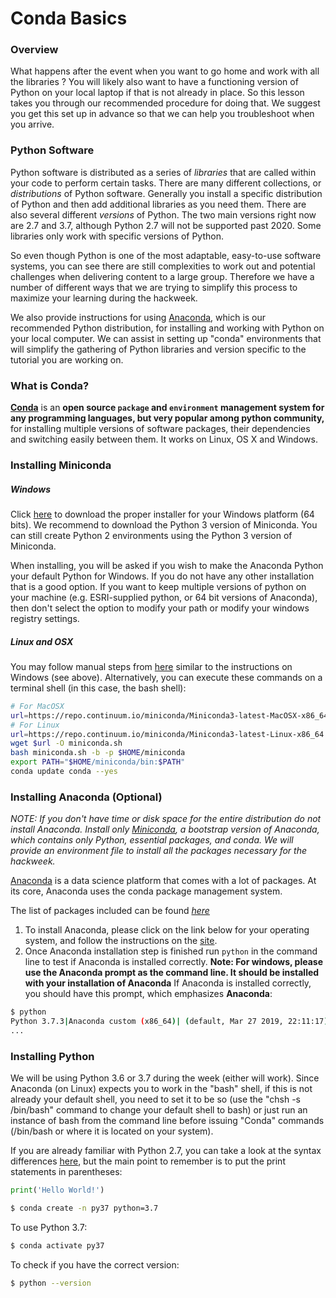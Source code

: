 # Conda Basics

### Overview 

What happens after the event when you want to go home and work with all the libraries ? You will likely also want to have a functioning version of Python on your local laptop if that is not already in place. So this lesson takes you through our recommended procedure for doing that. We suggest you get this set up in advance so that we can help you troubleshoot when you arrive.

### Python Software

Python software is distributed as a series of *libraries* that are called within your code to perform certain tasks. There are many different collections, or *distributions* of Python software. Generally you install a specific distribution of Python and then add additional libraries as you need them. There are also several different *versions* of Python. The two main versions right now are 2.7 and 3.7, although Python 2.7 will not be supported past 2020. Some libraries only work with specific versions of Python.

So even though Python is one of the most adaptable, easy-to-use software systems, you can see there are still complexities to work out and potential challenges when delivering content to a large group. Therefore we have a number of different ways that we are trying to simplify this process to maximize your learning during the hackweek.

We also provide instructions for using [Anaconda](https://www.continuum.io), which is our recommended Python distribution, for installing and working with Python on your local computer. We can assist in setting up "conda" environments that will simplify the gathering of Python libraries and version specific to the tutorial you are working on.

### What is Conda?
[**Conda**](http://conda.pydata.org/docs/) is an **open source `package` and `environment` management system for any programming languages, but very popular among python community,** for installing multiple versions of software packages, their dependencies and switching easily between them. It works on Linux, OS X and Windows.

### Installing Miniconda

##### Windows
Click [here](http://conda.pydata.org/miniconda.html) to download the proper installer for your Windows platform (64 bits).
We recommend to download the Python 3 version of Miniconda. You can still create Python 2 environments using the Python 3 version of Miniconda.

When installing, you will be asked if you wish to make the Anaconda Python your default Python for Windows.
If you do not have any other installation that is a good option. If you want to keep multiple versions of python on your machine (e.g. ESRI-supplied python, or 64 bit versions of Anaconda), then don't select the option to modify your path or modify your windows registry settings.

##### Linux and OSX
You may follow manual steps from [here](http://conda.pydata.org/miniconda.html) similar to the instructions on Windows (see above). Alternatively, you can execute these commands on a terminal shell (in this case, the bash shell):

```bash
# For MacOSX
url=https://repo.continuum.io/miniconda/Miniconda3-latest-MacOSX-x86_64.sh
# For Linux
url=https://repo.continuum.io/miniconda/Miniconda3-latest-Linux-x86_64.sh
wget $url -O miniconda.sh
bash miniconda.sh -b -p $HOME/miniconda
export PATH="$HOME/miniconda/bin:$PATH"
conda update conda --yes
```

### Installing Anaconda (Optional)

*NOTE: If you don't have time or disk space for the entire distribution do not install Anaconda. Install only [Miniconda](http://conda.pydata.org/miniconda.html), a bootstrap version of Anaconda, which contains only Python, essential packages, and conda. We will provide an environment file to install all the packages necessary for the hackweek.*

[Anaconda](https://www.anaconda.com/distribution/) is a data science platform that comes with a lot of packages. At its core, Anaconda uses the conda package management system.

The list of packages included can be found [*here*](https://docs.anaconda.com/anaconda/packages/pkg-docs)

1. To install Anaconda, please click on the link below for your operating system, and follow the instructions on the [site](https://www.anaconda.com/download/).
2. Once Anaconda installation step is finished run `python` in the command line to test if Anaconda is installed correctly. **Note: For windows, please use the Anaconda prompt as the command line. It should be installed with your installation of Anaconda**
If Anaconda is installed correctly, you should have this prompt, which emphasizes **Anaconda**:

```bash
$ python
Python 3.7.3|Anaconda custom (x86_64)| (default, Mar 27 2019, 22:11:17)
...
```

### Installing Python

We will be using Python 3.6 or 3.7 during the week (either will work). Since Anaconda (on Linux) expects you to work in the "bash" shell, if this is not already your default shell, you need to set it to be so (use the "chsh -s /bin/bash" command to change your default shell to bash) or just run an instance of bash from the command line before issuing "Conda" commands (/bin/bash or where it is located on your system).

If you are already familiar with Python 2.7, you can take a look at the syntax differences [here](http://sebastianraschka.com/Articles/2014_python_2_3_key_diff.html), but the main point to remember is to put the print statements in parentheses:
```python
print('Hello World!')
```


``` bash
$ conda create -n py37 python=3.7
```

To use Python 3.7: 

``` bash
$ conda activate py37
```

To check if you have the correct version: 

``` bash
$ python --version
```


